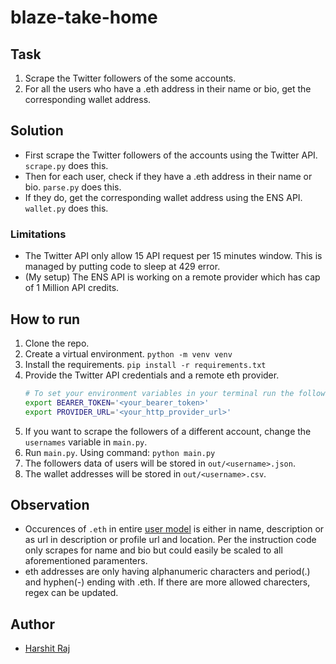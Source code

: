 # blaze-take-home

## Task

1.  Scrape the Twitter followers of the some accounts.
1.  For all the users who have a .eth address in their name or bio, get the corresponding wallet address.

## Solution

- First scrape the Twitter followers of the accounts using the Twitter API. `scrape.py` does this.
- Then for each user, check if they have a .eth address in their name or bio. `parse.py` does this.
- If they do, get the corresponding wallet address using the ENS API. `wallet.py` does this.

### Limitations

- The Twitter API only allow 15 API request per 15 minutes window. This is managed by putting code to sleep at 429 error.
- (My setup) The ENS API is working on a remote provider which has cap of 1 Million API credits.

## How to run

1.  Clone the repo.
1.  Create a virtual environment. `python -m venv venv`
1.  Install the requirements. `pip install -r requirements.txt`
1.  Provide the Twitter API credentials and a remote eth provider.
    ```sh
    # To set your environment variables in your terminal run the following lines:
    export BEARER_TOKEN='<your_bearer_token>'
    export PROVIDER_URL='<your_http_provider_url>'
    ```
1.  If you want to scrape the followers of a different account, change the `usernames` variable in `main.py`.
1.  Run `main.py`. Using command: `python main.py`
1.  The followers data of users will be stored in `out/<username>.json`.
1.  The wallet addresses will be stored in `out/<username>.csv`.

## Observation

- Occurences of `.eth` in entire [user model](https://developer.twitter.com/en/docs/twitter-api/data-dictionary/object-model/user) is either in name, description or as url in description or profile url and location. Per the instruction code only scrapes for name and bio but could easily be scaled to all aforementioned paramenters.
- eth addresses are only having alphanumeric characters and period(.) and hyphen(-) ending with .eth. If there are more allowed charecters, regex can be updated.

## Author

- [Harshit Raj](https://harshitraj.me)
